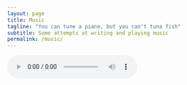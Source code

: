 ```yaml
---
layout: page
title: Music
tagline: "You can tune a piano, but you can't tuna fish"
subtitle: Some attempts at writing and playing music
permalink: /music/
---
```

<audio controls>
  <source src="/assets/scream.wav" type="audio/mpeg">
  Your browser does not support the audio element.
</audio>
